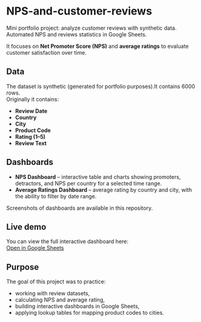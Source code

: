 # NPS-and-customer-reviews
Mini portfolio project: analyze customer reviews with synthetic data. Automated NPS and reviews statistics in Google Sheets.

It focuses on **Net Promoter Score (NPS)** and **average ratings** to evaluate customer satisfaction over time.

## Data
The dataset is synthetic (generated for portfolio purposes).It contains 6000 rows.  
Originally it contains:
- **Review Date**
- **Country**
- **City**
- **Product Code**
- **Rating (1–5)**
- **Review Text**

## Dashboards
- **NPS Dashboard** – interactive table and charts showing promoters, detractors, and NPS per country for a selected time range.  
- **Average Ratings Dashboard** – average rating by country and city, with the ability to filter by date range.

Screenshots of dashboards are available in this repository.

## Live demo
You can view the full interactive dashboard here:  
[Open in Google Sheets](https://docs.google.com/spreadsheets/d/1MCtG8ZxdLJTlW5Sl-MDPNRyl70EOEXcmAG-WBBY6YoE/edit?usp=share_link)

## Purpose
The goal of this project was to practice:
- working with review datasets,
- calculating NPS and average rating,
- building interactive dashboards in Google Sheets,
- applying lookup tables for mapping product codes to cities.

